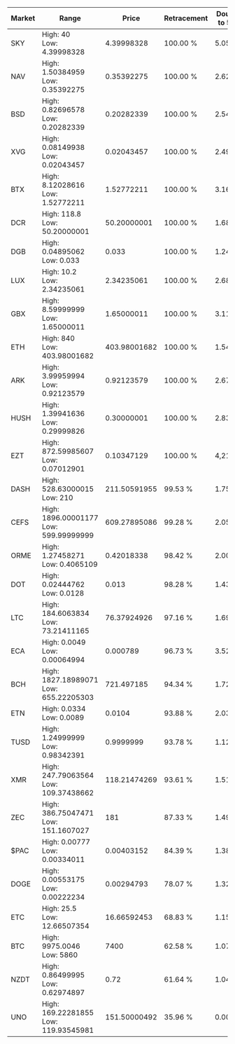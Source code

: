 | Market | Range | Price| Retracement | Doubles to 50% |
| --- | --- | --- | --- | --- |
| SKY | High: 40<br />Low: 4.39998328 | 4.39998328 | 100.00 % | 5.05 |
| NAV | High: 1.50384959<br />Low: 0.35392275 | 0.35392275 | 100.00 % | 2.62 |
| BSD | High: 0.82696578<br />Low: 0.20282339 | 0.20282339 | 100.00 % | 2.54 |
| XVG | High: 0.08149938<br />Low: 0.02043457 | 0.02043457 | 100.00 % | 2.49 |
| BTX | High: 8.12028616<br />Low: 1.52772211 | 1.52772211 | 100.00 % | 3.16 |
| DCR | High: 118.8<br />Low: 50.20000001 | 50.20000001 | 100.00 % | 1.68 |
| DGB | High: 0.04895062<br />Low: 0.033 | 0.033 | 100.00 % | 1.24 |
| LUX | High: 10.2<br />Low: 2.34235061 | 2.34235061 | 100.00 % | 2.68 |
| GBX | High: 8.59999999<br />Low: 1.65000011 | 1.65000011 | 100.00 % | 3.11 |
| ETH | High: 840<br />Low: 403.98001682 | 403.98001682 | 100.00 % | 1.54 |
| ARK | High: 3.99959994<br />Low: 0.92123579 | 0.92123579 | 100.00 % | 2.67 |
| HUSH | High: 1.39941636<br />Low: 0.29999826 | 0.30000001 | 100.00 % | 2.83 |
| EZT | High: 872.59985607<br />Low: 0.07012901 | 0.10347129 | 100.00 % | 4,216.97 |
| DASH | High: 528.63000015<br />Low: 210 | 211.50591955 | 99.53 % | 1.75 |
| CEFS | High: 1896.00001177<br />Low: 599.99999999 | 609.27895086 | 99.28 % | 2.05 |
| ORME | High: 1.27458271<br />Low: 0.4065109 | 0.42018338 | 98.42 % | 2.00 |
| DOT | High: 0.02444762<br />Low: 0.0128 | 0.013 | 98.28 % | 1.43 |
| LTC | High: 184.6063834<br />Low: 73.21411165 | 76.37924926 | 97.16 % | 1.69 |
| ECA | High: 0.0049<br />Low: 0.00064994 | 0.000789 | 96.73 % | 3.52 |
| BCH | High: 1827.18989071<br />Low: 655.22205303 | 721.497185 | 94.34 % | 1.72 |
| ETN | High: 0.0334<br />Low: 0.0089 | 0.0104 | 93.88 % | 2.03 |
| TUSD | High: 1.24999999<br />Low: 0.98342391 | 0.9999999 | 93.78 % | 1.12 |
| XMR | High: 247.79063564<br />Low: 109.37438662 | 118.21474269 | 93.61 % | 1.51 |
| ZEC | High: 386.75047471<br />Low: 151.1607027 | 181 | 87.33 % | 1.49 |
| $PAC | High: 0.00777<br />Low: 0.00334011 | 0.00403152 | 84.39 % | 1.38 |
| DOGE | High: 0.00553175<br />Low: 0.00222234 | 0.00294793 | 78.07 % | 1.32 |
| ETC | High: 25.5<br />Low: 12.66507354 | 16.66592453 | 68.83 % | 1.15 |
| BTC | High: 9975.0046<br />Low: 5860 | 7400 | 62.58 % | 1.07 |
| NZDT | High: 0.86499995<br />Low: 0.62974897 | 0.72 | 61.64 % | 1.04 |
| UNO | High: 169.22281855<br />Low: 119.93545981 | 151.50000492 | 35.96 % | 0.00 |

